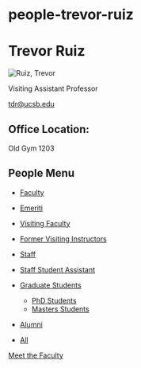 # people-trevor-ruiz

# Trevor Ruiz

![Ruiz, Trevor](https://www.pstat.ucsb.edu/sites/default/files/styles/people_node/public/people/photo/trevor_portrait.jpg?itok=vHbCN82r "Trevor Ruiz")

Visiting Assistant Professor

[tdr@ucsb.edu](mailto:tdr@ucsb.edu)

## Office Location:

Old Gym 1203

## People Menu

- [Faculty](/people/academic "Faculty")
- [Emeriti](/people/emeriti "Emeriti")
- [Visiting Faculty](/people/visiting "Visiting Faculty")
- [Former Visiting Instructors](/people/lecturer "Former Visiting Instructors")
- [Staff](/people/staff)
- [Staff Student Assistant](/people/researcher "Staff Student Assistant")
- [Graduate Students](/people/student "Graduate Students")
  
  - [PhD Students](/people/student/phd "PhD Students")
  - [Masters Students](/people/student/masters "Masters Students")
- [Alumni](/people/alumni)
- [All](/people/all)

[Meet the Faculty](/people/meet-the-faculty)